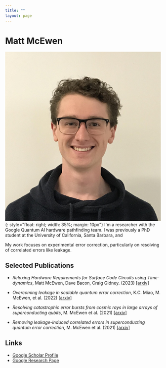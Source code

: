 ```yaml
---
title: ""
layout: page
---
```


# Matt McEwen
![My Mugshot](/assets/photos/mugshot.jpg){: style="float: right; width: 35%; margin: 10px"}
I'm a researcher with the Google Quantum AI hardware pathfinding team.
I was previously a PhD student at the University of California, Santa Barbara, and 

My work focuses on experimental error correction, particularly on resolving of correlated errors like leakage.

## Selected Publications
* _Relaxing Hardware Requirements for Surface Code Circuits using Time-dynamics_, 
Matt McEwen, Dave Bacon, Craig Gidney. (2023) [[arxiv]](https://arxiv.org/abs/2302.02192)

* _Overcoming leakage in scalable quantum error correction_, 
K.C. Miao, M. McEwen, et al. (2022) [[arxiv]](https://arxiv.org/abs/2211.04728)

* _Resolving catastrophic error bursts from cosmic rays in large arrays of superconducting qubits_, 
M. McEwen et al. (2021) [[arxiv]](https://arxiv.org/abs/2104.05219)

* _Removing leakage-induced correlated errors in superconducting quantum error correction_, 
M. McEwen et al. (2021) [[arxiv]](https://arxiv.org/abs/2102.06131)

## Links
* [Google Scholar Profile](https://scholar.google.com/citations?user=YIEVJmEAAAAJ&hl=en)
* [Google Research Page](https://research.google/people/106600/)

